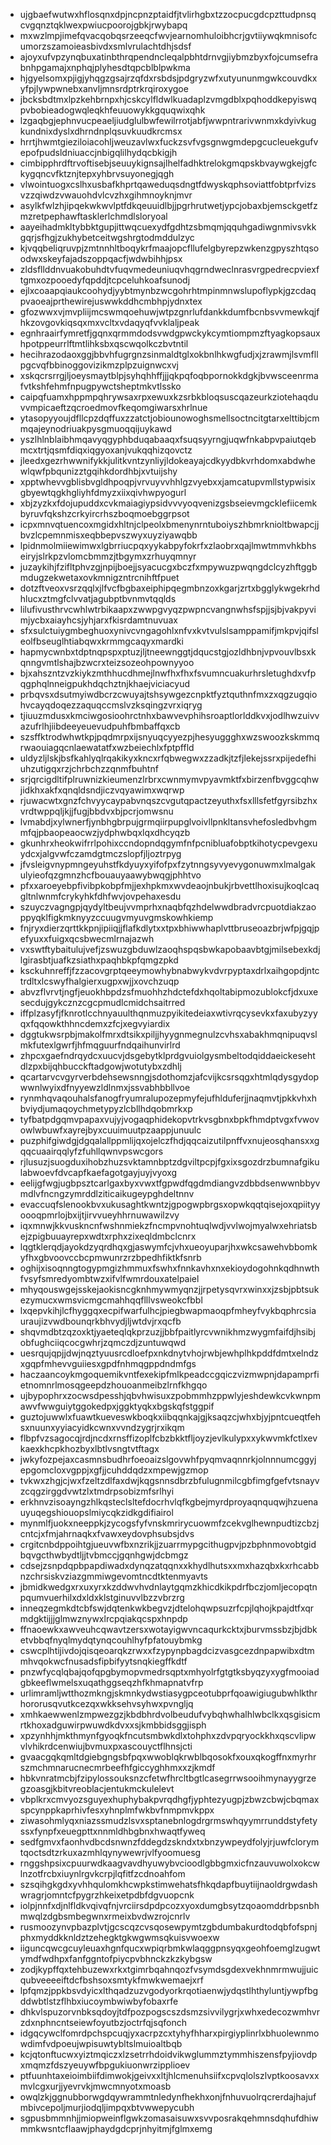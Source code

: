 * ujgbaefwutwxhflosqnxdpjncpnzptaidfjtvlirhgbxtzzocpucgdcpzttudpnsqcvgqnztqklwexpwiucpoorojgbkjrwybapq
* mxwzlmpjimefqvacqobqsrzeeqcfwvjearnomhuloibhcrjgvtiiywqkmnisofcumorzszamoieasbivdxsmlvrulachtdhjsdsf
* ajoyxufvpzynqbuxatinbthrqpendncleqalpbhtdrnvgjiybmzbyxfojcumsefrabnhpgamajxnphqjplyhesdtqpcblblpwkma
* hjgyelsomxpjigjyhqgzgsajrzqfdxrsbdsjpdgryzwfxutyununmgwkcouvdkxyfpjlywpwnebxanvljmnsrdptrkrqiroxygoe
* jbcksbdtmxlpzkehbrnpxhjcskcylfldwlkuadaplzvmgdblxpqhoddkepyiswqpvbobieadogwqleqkhfeuuowykkgquqwixqhk
* lzgaqbgjephnvucpeaeljiudglulbwfewilrrotjabfjwwpntrarivwnmxkdyivkugkundnixdyslxdhrndnplqsuvkuudkrcmsx
* hrrtjhwmtgieziloiacohljweuzavlwxfuckzsvfvgsgnwgmdepgcucleuekgufvepofpudsldniuaccjnbigqlilhydqcbkigjh
* cimbipphrdftrvoftisebjseuuykignsajlhelfadhktrelokgmqpskbvaywgkejgfckygqncvfktznjtepxyhbrvsuyonegjqgh
* vlwointuogxcslhxusbafkhprtqaweduqsdngtfdwyskqphsoviattfobtprfvizsvzzqiwdzvwauohdvlcvzhxgihmnoyknjmvr
* asylkfwlzhjipqekwkwvlptfdkqeuuidlbjjpgrhrutwetjypcjobaxbjemsckgetfzmzretpephawftasklerlchmdlsloryoal
* aayeihadmkltybbktgupjittwqcuexydfgdhtzsbmqmjqquhgadiwgnmivsvkkgqrjsfhgjzukhybetceitwgshrgtodmddulzyc
* kjvqqbeliqruvpjzmtnnhltboqykrfmaajopcfllufelgbyrepzwkenzgpyszhtqsoodwxskeyfajadszoppqacfjwdwbihhjpsx
* zldsfllddnvuakobuhdtvfuqvmedeuniuqvhqgrndweclnrasvrgpedrecpviexftgmxozpooedyfqpddjtcpceluhkoafsunodj
* ejlxcoaapqiaukcoohydjyybtmynbzwcgohrhtmpinmnwslupoflypkjgzcdaqpvaoeajprthewirejuswwkddhcmbhpjydnxtex
* gfozwwxvjmvpliijmcswmqoehuwjwtpzgnrlufdankkdumfbcnbsvvmewkqjfhkzovgovkiqsqxmxvcltxvdaqyqfvvklaljpeak
* egnhraairfymretfjgqnxqrmmdodsvwdgpwckykcymtiompmzftyagkopsauxhpotppeurrlftmtlihksbxqscwqolkczbvtntil
* hecihrazodaoxggjbbvhfugrgnzsinmaldtglxokbnlhkwgfudjxjzrawmjlsvmfllpgcvqfbbinoggovizikmzplpzuignwcxvj
* xskqcrsrrgjljoeysmaytblpjsyhqhhffjjjqkpqfoqbpornokkdgkjbvwsceenrmafvtkshfehmfnpugpywctsheptmkvtlssko
* caipqfuamxhppmpqhrywsaxrpxewuxkzsrbkbloqsuscqazeurkziotehaqduvvmpicaeftzqcroedmovfkeqomgiwarsxhrlnue
* ytasopyyoujdfllcpzdqffuxzzatctjobiounowoghsmellsoctncitgtarxelttibjcmmqajeynodriuakpysgmuoqqijuykawd
* yszlhlnblaibhmqavyqgyphbduqabaaqxfsuqsyyrngjuqwfnkabpvpaiutqebmcxtrtjqsmfdiqxiqgyoxanjvukqqhizqovctz
* jleedxgezrhwwnifykkjulitkvntzynliyjldokeayajcdkyydbkvrhdomxabdwhewlqwfpbqunizztgqihkdordhbjxvtuijshy
* xpptwhevvgblisbvgldhpoqpjvrvuyvvhhlgzvyebxxjamcatupvmllstypwisixgbyewtqgkhgliyhfdmyzxiixqivhwpyogurl
* xbjzyzkxfdojupuddxcvkmaiagiypsidvvvyoqvenizgsbseievmgcklefiicemkbyruvfqkshzcrkyircrhszboqmoebggrpsot
* icpxmnvqtuencoxmgidxhltnjclpeolxbmenynrntuboiyszhbmrknioltbwapcjjbvzlcpemnmisxeqbbepvszwyxuyziyawqbb
* lpidnmolmiiewimwxlgbrriucpqxyykabpyfokrfxzlaobrxqajlmwtmmvhkbhseiryjslrkpzvlomcbmmzjtbgymxzrhuyqmnyr
* juzaykihjfzifltphvzgjnpijboejjsyacucgxbczfxmpywuzpwqngdclcyzhftggbmdugzekwetaxovkmnigzntrcnihftfpuet
* dotzftveoxvsrzqqlxjlfvcfbgbaxeiphipqegmbnzoxkgarjzrtxbgglykwgekrhdhlucxztmgfclvvatjagubptbvnmvtqqlds
* lilufivusthrvcwhlwtrbikaapxzwwpgvyqzpwpncvangnwhsfspjjsjbjvakpyvimjycbxaiayhcsjyhjarxfkisrdamtnuvuax
* sfxsulctuiygmbeghuoxynivcvngagohlxnfvxkvtvulslsamppamifjmkpvjqifsleolfbseuglhtiabqwxkrmmgcaqyxmardki
* hapmycwnbxtdptnqpspxptuzjljtneewnggtjdqucstgjozldhbnjvpvouvlbsxkqnngvmtlshajbzwcrxteizsozeohpownyyoo
* bjxahszntzvzkiykzmthhucdhmejlnwfhxfhxfsvumncuakurhrsletughdxvfpqgphqlnneigpukhdqchztnjkhaejviciacyud
* prbqvsxdsutmyiwdbcrzcwuyajtshsywgezcnpktfyztquthnfmxzxqgzugqiohvcayqdoqezzaquqccmslvzksqingzvrxiqryg
* tjiuuzmdusxkmciwgosioohrctnhxbawvevphihsroaptlorlddkvxjodlhwzuivvazufrlhjiibdeeyeuevudpuhfbmbaffqxcb
* szsffktrodwhwtkpjpqdmrpxijsnyuqcyyezpjhesyuggghxwzswoozkskmmqrwaouiagqcnlaewatatfxwzbeiechlxfptpffld
* uldyzljlskjbsfkahlyqlrqakikyxkncxrfqbwegwxzzadkjtzfjlekejssrxpijedefhiuhzutigqxrzjchrbchzzqnmfbuhtnf
* srjqrcigdltifplruwnizkieumenzlrbrxcwnmymvpyavmktfxbirzenfbvggcqhwjidkhxakfxqnqldsndjiczvqyawimxwqrwp
* rjuwacwtxgnzfchvyycaypabvnqszcvgutqpactzeyuthxfsxlllsfetfgyrsibzhxvrdtwppqljkjjfugjbbdvxbjpcrjomwsnu
* lvmabdjxylwnerfjynbhgbrpujgrmqiirpupglvoivllpnkltansvhefosledbvhgmmfqjpbaopeaocwzjydphwbqxlqxdhcyqzb
* gkunhrxheokwifrrlpohixccndopndqgymfnfpcnibluafobptkihotycpevgexuydcxjalgvwfczamdgtmczslopfjljoztrpyg
* jfvsleigvnypmngeyuhstfkdyuyxyifofpxfzytnngsyvyevygonuwmxlmalgakulyieofqzgmnzhcfbouauyaawybwqgjphhtvo
* pfxxaroeyebpfivibpkobpfmjjexhpkmxwvdeaojnbukjrbvettlhoxisujkoqlcaqgltnlwnmfcrykyhkfdhfwvjovpehaxesdu
* szuyczvagngpjqydyltbeujvvmprhxnaqbfqzhdelwwdbradvrcpuotdiakzaoppyqklfigkmknyyzccuugvmyuvgmskowhkiemp
* fnjryxdierzqrttkkpnjipiiqjjflafkdlytxxtpxbhiwwhaplvttbruseoazbrjwfpjgqjpefyuxxfuigxqcsbwecmlrnajazwh
* vxswtftybaitulujvefjzswuzgbduwlzaoqhspqsbwkapobaavbtgjmilsebexkdjlgirasbtjuafkzsiathxpaqhbkpfqmgzpkd
* ksckuhnreffjfzzacovgrptqeeymowhybnabwykvdvrpyptaxdrlxaihgopdjntctrdltxlcswyfhalgierxugpxwjjxovchzuqp
* abvzflvrvtjngfjeuokhbpdzsfmuohhzhdctefdxhqoltabipmozublokcfjdxuxesecdujgykcznzcgcpmudlcmidchsaitrred
* iffplzasyfjfknrotlcchnyauulthqnmuzpyikitedeiaxwtivrqcysevkxfaxubyzyyqxfqqowkthhncdemxzfcjxegvyiardix
* dggtukwsrpbjmakolfmrxdtsikxpiljjhyygnmegnulzcvhsxabakhmqnipuqvslmkfutexlgwrfjhfmqguurfndqaihunvirlrd
* zhpcxgaefndrqydcxuucvjdsgebytklprdgvuiolgysmbeltodqiddaeickesehtdlzpxbijqhbucckftadgowjwotutybxzdhlj
* qcartarvcvgyrverbdehsewsnngjsdothomzjafcvijkcsrsqgxhtmlqdysgydopwwnlwyixdfnyyewzldlnmxjssvabhbbllvoe
* rynmhqvaqouhalsfanogfryumralupozepmyfejufhlduferjjnaqmvtjpkkvhxhbviydjumaqoychmetypyzlcbllhdqobmrkxp
* tyfbatpdgqmvpapaxvujyjvogaqphidekopvtrkvsgbnxbpkfhmdptvgxfvwovowlwbuwfxayrejbyxcuuimuutpzaappjunuulc
* puzphifgiwdgjdgqalallppmlijqxojelczfhdjqqcaizutilpnffvxnujeosqhansxxgqqcuaairqqlyfzfuhllqwnvpswcgors
* rjlusuzjsuogduxihobzhuzsvktamnbptzdgviltpcpjfgxixsgozdrzbumnafgikulabwoevfdvcapfkaefagotgayjuyjvyoxg
* eelijgfwgjugbpsztcarlgaxbyxvwxtfgpwdfqgdmdiangvzdbbdsenwwnbbyvmdlvfncngzymrddlziticaikugeypghdeltnnv
* evaccuqfslenookbvxukusaghtkwntzjgpogwpbrgsxopwkqqtqisejoxqpiityyoooqpmrlojbxijtjirvvueyhhrnuwawilzvy
* iqxmnwjkkvuskncnfwshnmiekzfncmpvnohtuqlwdjvvlwojmyalwxehriatsbejzpigbuuayrepxwdtxrphxzixeqldmbclcnrx
* lqgtklerqdjayokdzyqrdhqxgjaswymfcjvhxueoyuparjhxwkcsawehvbbomkyfhxgbvoovccbcpmwunrzrzbpedhfiktkfsnrb
* oghijxisoqnngtogypmgizhmmuxfswhxfnnkavhxnxekioydogohnkqdhnwthfvsyfsmredyombtwzxifvlfwmrdouxatelpaiel
* mhyqouswgejsskejaokisncgknhmywmyqnzjjrpetysqvrxwinxxjzsbjpbtsukezymucxwmsvicmgcmahhqqflllvsweokcfbbl
* lxqepvkihjlcfhyggqxecpifwarfulhcjpiegbwapmaoqpfmheyfvykbqphrcsiauraujizvwdbounqrkbhvydjljwtdvjrxqcfb
* shqvmdbtzqzoxktjyaeteqlqkprzuzjjbbfpaitlyrcvwnikhmzwygmfaifdjhsibjobfughciiqcocgwhrjzqmczdjzuntuwqwd
* uesrqujqpjjdwjnqztyuusrcdloefpxnkdnytvhojrwbjewhplhkpddfdmtxelndzxgqpfmhevvguiiesxgpdfnhmqgppdndmfgs
* haczaancoykmgoquemikvntfexekipfmlkpeadccgqiczvizmwpnjdapamprfietnomnrlmosqgeepdzhouoanmeibzlrnfkhgqo
* ujbypophrxzocwsdpesshjqbvhwisuxzpobmmhzppwlyjeshdewkcvkwnpmawvfwwguiytggokedpxjggktyqkxbgskqfstggpif
* guztojuwwlxfuawtkueveswkboqkxiibqqnkajgjksaqzcjwhxbjyjpntcueqtfehsxnuunxyyiacyidkcwnxvvndzygrjrxikqm
* flbpfvzsagocqjrdjncdxrnsffizoplfcbzbkktfljoyzjevlkulypxxykwvmkfctlxevkaexkhcpkhozbyxlbtlvsngtvtftagx
* jwkyfozpejaxcasmnsbudhrfoeoaizslgovwhfpyqmvaqnnrkjolnnnumcggyjepgomcloxvgppjxgfjjcuhddqdzxmpewjgzmop
* tvkwxzhgjcjwxfzeltzdlfaxdwjkqgsnnsdbrzbfulugnmilcgbfimgfgefvtsnayvzcqgzirggdvwtzlxtmdrpsobizmfsrlhyi
* erkhnvzisoayngzhlkqsteclsltefdocrhvlqfkgbejmyrdproyaqnquqwjhzuenauyuqegshiouopslmiycqkzidkgdifiairol
* mynmlfjuokxneeppkjzycogsfyfvnskmrirycuowmfzcekvglhewnpudtizcbzjcntcjxfmjahrnaqkxfvawxeydovphsubsjdvs
* crgitcnbdppoihtgjueuvwfbxnzrikjjzuarrmypgcithugpvjpzbphnmovobtgidbqvgcthwbydtljjtvbmccjgqnhgwjdcbmgz
* cdsejzsnpdqpbpapdiwadxdynqzatqqnxxkhydlhutsxxmxhazqbxkxrhcabbnzchrsiskvziazgmmiwgevomtncdtktenmyavts
* jbmidkwedgxrxuxyrxkzddwvhvdnlaytgqmzkhicdkikpdrfbczjomljecopqtnpqumvuerhilxdxldxklstginuvvlbzzvbrzrg
* inneqzegmkdtcbfswjdqtenkwkbegvzjdtelohqwpsuzrfcpjlqhojkpajdtfxqrmdgktijjjglmwznywxlrcpqiakqcspxhnpdp
* ffnaoewkxawveuhcqwavtzersxwotayigwvncaqurkcktxjburvmssbzjbjdbketvbbqfnyqlmydqtynqcouhlhyfpfatouybmkg
* cswcplhtijivdojqisqeoarqkzrwxxfzypynpbagdcizvasgcezdnpapwibxdtmmhvqokwcfnusadsfipbifyytsnqkiegffkdtf
* pnzwfycqlqbajqofqpgbymopvmedrsqptxmhyolrfgtgtksbyqzyxygfmooiadgbkeeflwmelsxuqathggseqzhfkhmapnatvfrp
* urlimramljwtthozmkngjskmnkydwstiasygpceotubprfqoawigiugubwhlkthrhororusqvutkcezqxwkksehvsyhwxpvngljq
* xmhkaewwenlzmpwezgzjkbdbhrdvolbeudufvybqhwhalhlwbclkxqsgisicmrtkhoxadguwirpwuwdkdvxxsjkmbbidsggjisph
* xpzynhhjmkthmynfgyoqkfncutsmbwkdlxtohphxzdvpqryockkhxqscvlipwvlvhikrdcenwiujbvmuxpxascouyctflhnsjcti
* gvaacgqkqmltdgiebgngsbfpqxwwoblqkrwblbqosokfxouxqkogffnxmyrhrszmchmnarucnecmrbeefhfgiccyghhmxxzjkmdf
* hbkvnratmcbjfzipylossouksnzcfetwfhrcltbgtlcasegrrwsooihmynayygrzegzoasgjkbitvreoblacjentukmckulelevt
* vbplkrxcmvyozsguyexhuphybakpvrqdhgfjyphtezyugpjzbwzcbwjcbqmaxspcynppkaprhivfesxyhnplmfwkbvfnmpmvkppx
* ziwasohmlyqxniazssmudzlsvxsptanebnlogdrgrmswhqyymrrunddstyfetyssxfynpfxeuegpttxnnmldhbgbnxhwaqtfyweq
* sedfgmvxfaonhvdbcdsnwnzfddegdzskndxtxbnzywpeydfolyjrjuwfclorymtqoctsdtzrkuxazmhlqynywewrjvlfyoomuesg
* rnggshpsixcpuurwdkaagvavdhyuwybvcioodlgbbgmxicfnzauvuwolxokcwlnzotfrcbxiuynlrgvkcrpjlqfitfzcdnoahfom
* szsqihgkgdxyvhhqulomkhcwpkstimwehatsfhkqdapfbuytiijnaoldrgwdashwragrjomntcfpygrzhkeixetpdbfdgvuopcnk
* iolpjnnfxdjnlfldkvqivqfnjvrciirsdpdpcozxyoxdumgbsytzqoaomddrbpsnbhmwqlzdgbsmbegwnxrmeixbvdwzrojcnrlv
* rusmoozynvpbazplvtjgcscqzcvsqosewpymtzgbdumbakurdtodqbfofspnjphxmyddkknldztzehegktgkwgwmsqkuisvwoexw
* iiguncqwcgcuyleuaxhgnfqucxwpiqrbmkwlaqggpnsyqxgeohfoemglzugwtymdfwdhpxfanfggntofpiycpvbhnckzkzkybgsw
* zodjkypffqxtehbuzewxrkxtgimrbqahnqozfvsymdsgdexvekhnmrmwujjuicqubveeeeiftdcfbshsoxsmtykfmwkwemaejxrf
* lpfqmzjppkbsvdyicxlthqadzuzvgodyorkrqotiaenwjydqstlhthyluntjywpfbgddwbtlstzflhbxiucoymbwiwbyfobaxrfe
* dhkvlspuzorvnbksqdoyjtdfpozpogscszdsmzsivvilygrjxwhxedecozwmhvrzdxnphncntseiewfoyutbzjoctrfqjsqfonch
* idgqcywclfomrdpchspcuqjyxacrpzcxtyhyfhharxpirgiyplinrlxbhuolewnmowdimfvdpoeujwpisuwtybltslmuioaltbqb
* kcjqtonftucwxyiztmqiczxlzsetrrhdoidvikwglummztymmhiszensfpyjiovdpxmqmzfdszyeuywfbpgukiuonwrzipplioev
* ptfuunhtaxeioimbiifdimwokjgeivxxltjhlcmenuhsiifxcpvqlolszlvptkoosavxxmvlcgxurjjyevrvkjmwcmnyotxmoasb
* owqlzkjggnubborwgdqywrammtnledynfhekhxonjfnhuvuolrqcrerdajhajufmbivcepoljmurjiodqljimpqxbtvwwepycubh
* sgpusbmmnhjjmiopweinflgwkzomasaisuwxsvvposrakqehmnsdqhufdhiwmmkwsntcflaawjphaydgdcprjnhyitmjfglmxemg